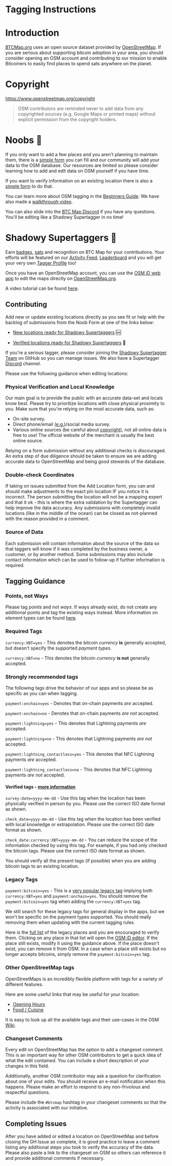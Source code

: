 # Tagging Instructions

# Introduction

[BTCMap.org](https://btcmap.org) uses an open source dataset provided by [OpenStreetMap](https://www.openstreetmap.org). If you are serious about supporting bitcoin adoption in your area, you should consider opening an OSM account and contributing to our mission to enable Bitcoiners to easily find places to spend sats anywhere on the planet.

# Copyright

https://www.openstreetmap.org/copyright

> OSM contributors are reminded never to add data from any copyrighted sources (e.g. Google Maps or printed maps) without explicit permission from the copyright holders.

# Noobs 🙂

If you only want to add a few places and you aren't planning to maintain them, there is a [simple form](https://btcmap.org/add-location) you can fill and our community will add your data to the OSM database. Our resources are limited so please consider learning how to add and edit data on OSM yourself if you have time.

If you want to verify information on an existing location there is also a [simple form](https://btcmap.org/verify-location) to do that.

You can learn more about OSM tagging in the [Beginners Guide](https://wiki.openstreetmap.org/wiki/Beginners%27_guide). We have also made a [walkthrough video](https://rumble.com/v1ldybp-how-to-create-an-entry-on-openstreetmap..html).

You can also slide into the [BTC Map Discord](https://discord.gg/wPqva83uzq) if you have any questions. You'll be editing like a Shadowy Supertagger in no time!

# Shadowy Supertaggers 🥷

Earn [badges](https://btcmap.org/badges), [sats](lightning-tips.html) and recognition on BTC Map for your contributions. Your efforts will be featured on our [Activity Feed](https://btcmap.org/activity), [Leaderboard](https://btcmap.org/leaderboard) and you will get your very own [Tagger Profile](https://btcmap.org/tagger/16971158) too!

Once you have an OpenStreetMap account, you can use the [OSM iD web app](https://learnosm.org/en/beginner/id-editor/#the-id-editor) to edit the maps directly on [OpenStreetMap.org](https://www.openstreetmap.org/edit).

A video tutorial can be found [here](https://rumble.com/v1ldybp-how-to-create-an-entry-on-openstreetmap..html).

## Contributing

Add new or update existing locations directly as you see fit or help with the backlog of submissions from the Noob Form at one of the links below:

- [New locations ready for Shadowy Supertaggers](https://github.com/teambtcmap/btcmap-data/issues?q=is%3Aissue+is%3Aopen+sort%3Acreated-asc+label%3Alocation-submission+-label%3Aassigned+no%3Aassignee) 🆕

- [Verified locations ready for Shadowy Supertaggers](https://github.com/teambtcmap/btcmap-data/issues?q=is%3Aopen+is%3Aissue+label%3A%22verify-submission%22+-label%3Aassigned+no%3Aassignee) 📍

If you're a serious tagger, please consider joining the [Shadowy Supertagger Team](https://github.com/orgs/teambtcmap/teams/shadowy-supertaggers) on GitHub so you can manage issues. We also have a Supertagger [Discord](https://discord.gg/f88bzkDA4u) channel.

Please use the following guidance when editing locations:

### Physical Verification and Local Knowledge

Our main goal is to provide the public with an accurate data-set and locals know best. Please try to prioritize locations with close physical proximity to you. Make sure that you're relying on the most accurate data, such as:

- On-site survey.
- Direct phone/email ([e.g.](verifying-locations.html))/social media survey.
- Various online sources (be careful about [copyright](tagging-instructions.html#copyright)), not all online data is free to use! The official website of the merchant is usually the best online source.

Relying on a form submission without any additional checks is discouraged. An extra step of due diligence should be taken to ensure we are adding accurate data to OpenStreetMap and being good stewards of the database.

### Double-check Coordinates

If taking on issues submitted from the Add Location form, you can and should make adjustments to the exact pin location IF you notice it is incorrect. The person submitting the location will not be a mapping expert and that it ok - this is where the extra validation by the Supertagger can help improve the data accuracy. Any submissions with completely invalid locations (like in the middle of the ocean) can be closed as not-planned with the reason provided in a comment.

### Source of Data

Each submission will contain information about the source of the data so that taggers will know if it was completed by the business owner, a customer, or by another method. Some submissions may also include contact information which can be used to follow-up if further information is required.

## Tagging Guidance

### Points, not Ways

Please tag _points_ and not _ways_. If ways already exist, do not create any additional points and tag the existing ways instead. More information on element types can be found [here](https://wiki.openstreetmap.org/wiki/Elements).

### Required Tags

`currency:XBT=yes` - This denotes the bitcoin _currency_ **is** generally accepted, but doesn't specify the supported _payment types_.

`currency:XBT=no` - This denotes the bitcoin _currency_ **is not** generally accepted.

### Strongly recommended tags

The following tags drive the behavior of our apps and so please be as specific as you can when tagging.

`payment:onchain=yes` - Denotes that on-chain payments _are_ accepted.

`payment:onchain=no` - Denotes that on-chain payments _are not_ accepted.

`payment:lightning=yes` - This denotes that Lightning payments _are_ accepted.

`payment:lightning=no` - This denotes that Lightning payments _are not_ accepted.

`payment:lightning_contactless=yes` - This denotes that NFC Lightning payments _are_ accepted.

`payment:lightning_contactless=no` - This denotes that NFC Lightning payments _are not_ accepted.

#### Verified tags - [more information](map-legend.html#verified)

`survey:date=yyyy-mm-dd` - Use this tag when the location has been physically verified in person by you. Please use the correct ISO date format as shown.

`check_date=yyyy-mm-dd` - Use this tag when the location has been verified with local knowledge or extrapolation. Please use the correct ISO date format as shown.

`check_date:currency:XBT=yyyy-mm-dd` - You can reduce the scope of the information checked by using this tag. For example, if you had only checked the bitcoin tags. Please use the correct ISO date format as shown.

You should verify all the present tags (if possible) when you are adding bitcoin tags to an existing location.

### Legacy Tags

`payment:bitcoin=yes` - This is a [very popular legacy tag](https://taginfo.openstreetmap.org/tags/payment:bitcoin=yes#overview) implying both `currency:XBT=yes` and `payment:onchain=yes`. You should remove the `payment:bitcoin=yes` tag when adding the `currency:XBT=yes` tag.

We still search for these legacy tags for general display in the apps, but we won't be specific on the payment types supported. You should really removing them when updating with the current tagging rules.

Here is the [full list](https://data.btcmap.org/legacy-nodes.html) of the legacy places and you are encouraged to verify them. Clicking on any place in that list will open the [OSM iD editor](https://learnosm.org/en/beginner/id-editor/#the-id-editor). If the place still exists, modify it using the guidance above. If the place doesn't exist, you can remove it from OSM. In a case when a place still exists but no longer accepts bitcoins, simply remove the `payment:bitcoin=yes` tag.

### Other OpenStreetMap tags

OpenStreetMaps is an incredibly flexible platform with tags for a variety of different features.

Here are some useful links that may be useful for your location:

- [Opening Hours](https://wiki.openstreetmap.org/wiki/Key:opening_hours)
- [Food / Cuisine](https://wiki.openstreetmap.org/wiki/Key:cuisine)

It is easy to look up all the available tags and their use-cases in the OSM [Wiki](https://wiki.openstreetmap.org/wiki/Main_Page).

### Changeset Comments

Every edit on OpenStreetMap has the option to add a changeset comment. This is an important way for other OSM contributors to get a quick idea of what the edit contained. You can include a short description of your changes in this field.

Additionally, another OSM contributor may ask a question for clarification about one of your edits. You should receive an e-mail notification when this happens. Please make an effort to respond to any non-frivolous and respectful questions.

Please include the `#btcmap` hashtag in your changeset comments so that the activity is associated with our initiative.

## Completing Issues

After you have added or edited a location on OpenStreetMap and before closing the GH Issue as complete, it is good practice to leave a comment listing any additional steps you took to verify the accuracy of the data. Please also paste a link to the changeset on OSM so others can reference it and provide additional comments if necessary.
